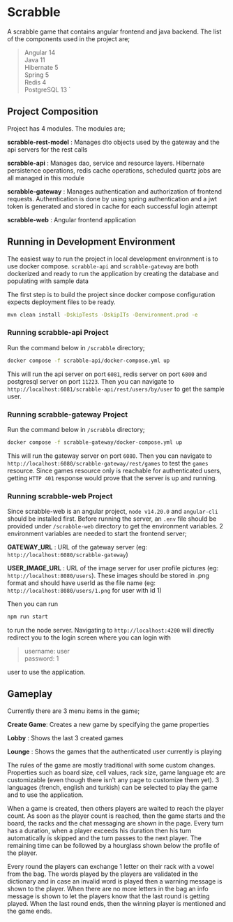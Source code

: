 # Scrabble

A scrabble game that contains angular frontend and java backend. The list of the components used in the project are;

>Angular 14  
Java 11  
Hibernate 5  
Spring 5  
Redis 4  
PostgreSQL 13
`

## Project Composition

Project has 4 modules. The modules are;

**scrabble-rest-model** : Manages dto objects used by the gateway and the api servers for the rest calls  

**scrabble-api**        : Manages dao, service and resource layers. Hibernate persistence operations, redis cache
  operations, scheduled quartz jobs are all managed in this module  

**scrabble-gateway**    : Manages authentication and authorization of frontend requests. Authentication is done by using
  spring authentication and a jwt token is generated and stored in cache for each successful login attempt  

**scrabble-web**        : Angular frontend application

## Running in Development Environment

The easiest way to run the project in local development environment is to use docker compose. `scrabble-api` and
`scrabble-gateway` are both dockerized and ready to run the application by creating the database and populating with sample data

The first step is to build the project since docker compose configuration expects deployment files to be ready.

```bash
mvn clean install -DskipTests -DskipITs -Denvironment.prod -e
```

### Running scrabble-api Project

Run the command below in `/scrabble` directory;

```bash
docker compose -f scrabble-api/docker-compose.yml up
```

This will run the api server on port `6081`, redis server on port `6800` and postgresql server on port `11223`. Then you can
navigate to `http://localhost:6081/scrabble-api/rest/users/by/user` to get the sample user.

### Running scrabble-gateway Project

Run the command below in `/scrabble` directory;

```bash
docker compose -f scrabble-gateway/docker-compose.yml up
```

This will run the gateway server on port `6080`. Then you can navigate to `http://localhost:6080/scrabble-gateway/rest/games`
to test the `games` resource. Since games resource only is reachable for authenticated users, getting `HTTP 401` response would
prove that the server is up and running.

### Running scrabble-web Project

Since scrabble-web is an angular project, `node v14.20.0` and `angular-cli` should be installed first. Before running the server,
an `.env` file should be provided under `/scrabble-web` directory to get the environment variables. 2 environment variables are
needed to start the frontend server;

**GATEWAY_URL**    : URL of the gateway server (eg: `http://localhost:6080/scrabble-gateway`)

**USER_IMAGE_URL** : URL of the image server for user profile pictures (eg: `http://localhost:8080/users`). These images should be
  stored in .png format and should have userId as the file name (eg: `http://localhost:8080/users/1.png` for user with id 1)

Then you can run 

```bash
npm run start
```

to run the node server. Navigating to `http://localhost:4200` will directly redirect you to the login screen where you can
login with

>username: user  
password: 1

user to use the application.

## Gameplay

Currently there are 3 menu items in the game;

**Create Game**: Creates a new game by specifying the game properties

**Lobby**  : Shows the last 3 created games

**Lounge** : Shows the games that the authenticated user currently is playing

The rules of the game are mostly traditional with some custom changes. Properties such as board size, cell values, rack size,
game language etc are customizable (even though there isn't any page to customize them yet). 3 languages
(french, english and turkish) can be selected to play the game and to use the application.

When a game is created, then others players are waited to reach the player count. As soon as the player count is reached, 
then the game starts and the board, the racks and the chat messaging are shown in the page. Every turn has a duration, when
a player exceeds his duration then his turn automatically is skipped and the turn passes to the next player. The remaining time
can be followed by a hourglass shown below the profile of the player.

Every round the players can exchange 1 letter on their rack with a vowel from the bag. The words played by the players are
validated in the dictionary and in case an invalid word is played then a warning message is shown to the player. When there
are no more letters in the bag an info message is shown to let the players know that the last round is getting played. When
the last round ends, then the winning player is mentioned and the game ends.
